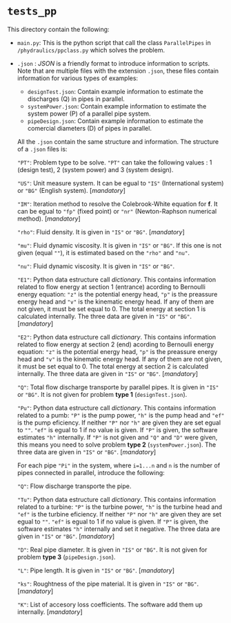 # `tests_pp`

This directory contain the following:

- `main.py`: This is the python script that call the class `ParallelPipes` in `/phydraulics/ppclass.py` which solves the problem.

- `.json` : *JSON* is a friendly format to introduce information to scripts. Note that are multiple files with the  extension `.json`, these files contain information for various types of examples:

  - `designTest.json`: Contain example information to estimate the discharges (Q) in pipes in parallel.
  - `systemPower.json`: Contain example information to estimate the system power (P) of a parallel pipe system.
  - `pipeDesign.json`: Contain example information to estimate the comercial diameters (D) of pipes in parallel.

  All the `.json` contain the same structure and information. The structure of a `.json` files is:

   `"PT"`:
    Problem type to be solve. `"PT"` can take the following values : 1 (design test), 2 (system power) and 3 (system design).

   `"US"`:
    Unit measure system. It can be egual to `"IS"` (International system) or  `"BG"` (English system). [*mandatory*]

   `"IM"`:
    Iteration method to resolve the Colebrook-White equation for **f**. It can be egual to `"fp"` (fixed point) or  `"nr"` (Newton-Raphson numerical method). [*mandatory*]

   `"rho"`:
    Fluid density. It is given in  `"IS"` or `"BG"`. [*mandatory*]

   `"mu"`:
    Fluid dynamic viscosity. It is given in  `"IS"` or `"BG"`. If this one is not given (equal `""`), it is estimated based on the  `"rho"` and `"nu"`.

   `"nu"`:
    Fluid dynamic viscosity. It is given in  `"IS"` or `"BG"`. 

   `"E1"`:
    Python data estructure call *dictionary*. This contains information related to flow energy at section 1 (entrance) acording to Bernoulli energy equation: `"z"` is the potential energy head, `"p"` is the preassure energy head and `"v"` is the kinematic energy head. If any of them are not given, it must be set equal to 0. The total energy at section 1 is calculated internally. The three data are  given in  `"IS"` or `"BG"`. [*mandatory*] 

   `"E2"`:
    Python data estructure call *dictionary*. This contains information related to flow energy at section 2 (end) acording to Bernoulli energy equation: `"z"` is the potential energy head, `"p"` is the preassure energy head and `"v"` is the kinematic energy head. If any of them are not given, it must be set equal to 0. The total energy at section 2 is calculated internally. The three data are  given in  `"IS"` or `"BG"`. [*mandatory*] 

   `"Q"`:
    Total flow discharge transporte by parallel pipes. It is given in  `"IS"` or `"BG"`. It is not given for problem **type 1** (`designTest.json`).

   `"Pu"`:
    Python data estructure call *dictionary*. This contains information related to a pumb: `"P"` is the pump power, `"h"` is the pump head and `"ef"` is the pump eficiency. If neither `"P"` nor `"h"` are given they are set egual to `""`. `"ef"` is egual to 1 if no value is given. If `"P"` is given, the software estimates `"h"` internally. If `"P"` is not given and `"Q"` and `"D"` were given, this means you need to solve problem **type 2** (`systemPower.json`). The three data are  given in  `"IS"` or `"BG"`. [*mandatory*] 

    For each pipe `"Pi"` in the system, where `i=1...n` and `n` is the number of pipes connected in parallel, introduce the following:

   `"Q"`:
    Flow discharge transporte the pipe.

   `"Tu"`:
    Python data estructure call *dictionary*. This contains information related to a turbine: `"P"` is the turbine power, `"h"` is the turbine head and `"ef"` is the turbine eficiency. If neither `"P"` nor `"h"` are given they are set egual to `""`. `"ef"` is egual to 1 if no value is given. If `"P"` is given, the software estimates `"h"` internally and set it negative. The three data are  given in  `"IS"` or `"BG"`. [*mandatory*] 

   `"D"`:
    Real pipe diameter. It is given in  `"IS"` or `"BG"`. It is not given for problem **type 3** (`pipeDesign.json`).

   `"L"`:
    Pipe length. It is given in  `"IS"` or `"BG"`. [*mandatory*] 

   `"ks"`:
    Roughtness of the pipe material. It is given in  `"IS"` or `"BG"`. [*mandatory*]

   `"K"`:
    List of accesory loss coefficients. The software add them up internally. [*mandatory*] 
  
